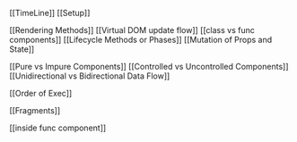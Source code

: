

[[TimeLine]]
[[Setup]]


[[Rendering Methods]]
[[Virtual DOM update flow]]
[[class vs func components]]
[[Lifecycle Methods or Phases]]
[[Mutation of Props and State]]



[[Pure vs Impure Components]]
[[Controlled vs Uncontrolled Components]]
[[Unidirectional vs Bidirectional Data Flow]]


[[Order of Exec]]


[[Fragments]]

[[inside func component]]





